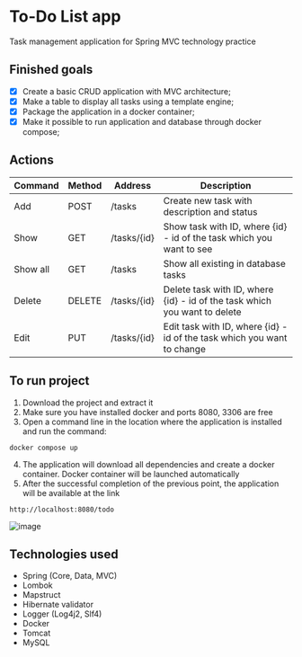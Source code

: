 # To-Do List app
Task management application for Spring MVC technology practice

## Finished goals
- [x] Create a basic CRUD application with MVC architecture; 
- [x] Make a table to display all tasks using a template engine;
- [x] Package the application in a docker container;
- [x] Make it possible to run application and database through docker compose;

## Actions

| Command | Method | Address | Description |
| --- | --- | --- | --- |
| Add | POST | <app>/tasks | Create new task with description and status |
| Show | GET | <app>/tasks/{id} | Show task with ID, where {id} - id of the task which you want to see |
| Show all | GET | <app>/tasks | Show all existing in database tasks |
| Delete | DELETE | <app>/tasks/{id} | Delete task with ID, where {id} - id of the task which you want to delete |
| Edit | PUT | <app>/tasks/{id} | Edit task with ID, where {id} - id of the task which you want to change |



## To run project
1. Download the project and extract it
2. Make sure you have installed docker and ports 8080, 3306 are free
3. Open a command line in the location where the application is installed and run the command:
```
docker compose up
```
4. The application will download all dependencies and create a docker container. Docker container will be launched automatically
5. After the successful completion of the previous point, the application will be available at the link
```
http://localhost:8080/todo
```
![image](https://user-images.githubusercontent.com/101488434/222964221-319c05be-6491-4c40-9590-8270fb3b3c20.png)

## Technologies used
- Spring (Core, Data, MVC)
- Lombok
- Mapstruct
- Hibernate validator
- Logger (Log4j2, Slf4)
- Docker
- Tomcat
- MySQL
